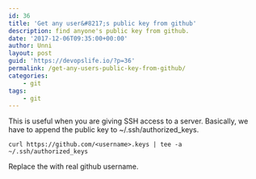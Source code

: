```yaml
---
id: 36
title: 'Get any user&#8217;s public key from github'
description: find anyone's public key from github.
date: '2017-12-06T09:35:00+00:00'
author: Unni
layout: post
guid: 'https://devopslife.io/?p=36'
permalink: /get-any-users-public-key-from-github/
categories:
    - git
tags:
    - git
---
```


This is useful when you are giving SSH access to a server. Basically, we have to append the public key to ~/.ssh/authorized\_keys.

```
curl https://github.com/<username>.keys | tee -a ~/.ssh/authorized_keys
```

Replace the with real github username.